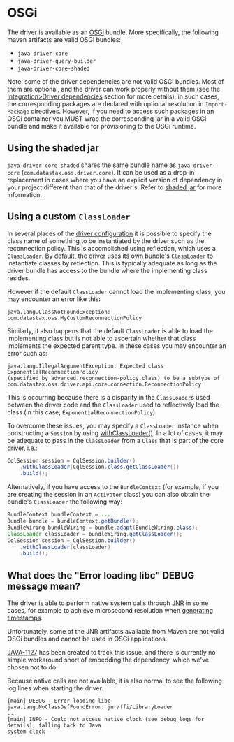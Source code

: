 <!--
Licensed to the Apache Software Foundation (ASF) under one
or more contributor license agreements.  See the NOTICE file
distributed with this work for additional information
regarding copyright ownership.  The ASF licenses this file
to you under the Apache License, Version 2.0 (the
"License"); you may not use this file except in compliance
with the License.  You may obtain a copy of the License at

  http://www.apache.org/licenses/LICENSE-2.0

Unless required by applicable law or agreed to in writing,
software distributed under the License is distributed on an
"AS IS" BASIS, WITHOUT WARRANTIES OR CONDITIONS OF ANY
KIND, either express or implied.  See the License for the
specific language governing permissions and limitations
under the License.
-->

# OSGi

The driver is available as an [OSGi] bundle.  More specifically, the following maven artifacts are
valid OSGi bundles:

- `java-driver-core`
- `java-driver-query-builder`
- `java-driver-core-shaded`

Note: some of the driver dependencies are not valid OSGi bundles. Most of them are optional, and the
driver can work properly without them (see the
[Integration>Driver dependencies](../core/integration/#driver-dependencies) section for more
details); in such cases, the corresponding packages are declared with optional resolution in
`Import-Package` directives. However, if you need to access such packages in an OSGi container you
MUST wrap the corresponding jar in a valid OSGi bundle and make it available for provisioning to the
OSGi runtime.

## Using the shaded jar

`java-driver-core-shaded` shares the same bundle name as `java-driver-core`
(`com.datastax.oss.driver.core`).  It can be used as a drop-in replacement in cases where you have
an explicit version of dependency in your project different than that of the driver's.  Refer to
[shaded jar](../core/shaded_jar/) for more information.

## Using a custom `ClassLoader`

In several places of the [driver configuration] it is possible to specify the class name of
something to be instantiated by the driver such as the reconnection policy. This is accomplished
using reflection, which uses a `ClassLoader`.  By default, the driver uses its own bundle's 
`ClassLoader` to instantiate classes by reflection. This is typically adequate as long as the driver 
bundle has access to the bundle where the implementing class resides.

However if the default `ClassLoader` cannot load the implementing class, you may encounter an error
like this:

    java.lang.ClassNotFoundException: com.datastax.oss.MyCustomReconnectionPolicy
        
Similarly, it also happens that the default `ClassLoader` is able to load the implementing class but 
is not able to ascertain whether that class implements the expected parent type. In these cases you 
may encounter an error such as:

    java.lang.IllegalArgumentException: Expected class ExponentialReconnectionPolicy
    (specified by advanced.reconnection-policy.class) to be a subtype of
    com.datastax.oss.driver.api.core.connection.ReconnectionPolicy

This is occurring because there is a disparity in the `ClassLoader`s used between the driver code
and the `ClassLoader` used to reflectively load the class (in this case, 
`ExponentialReconnectionPolicy`).

To overcome these issues, you may specify a `ClassLoader` instance when constructing a `Session`
by using [withClassLoader()]. In a lot of cases, it may be adequate to pass in the `ClassLoader`
from a `Class` that is part of the core driver, i.e.:

```java
CqlSession session = CqlSession.builder()
    .withClassLoader(CqlSession.class.getClassLoader())
    .build();
```

Alternatively, if you have access to the `BundleContext` (for example, if you are creating the 
session in an `Activator` class) you can also obtain the bundle's `ClassLoader` the following way:

```java
BundleContext bundleContext = ...;
Bundle bundle = bundleContext.getBundle();
BundleWiring bundleWiring = bundle.adapt(BundleWiring.class);
ClassLoader classLoader = bundleWiring.getClassLoader();
CqlSession session = CqlSession.builder()
    .withClassLoader(classLoader)
    .build();
```

## What does the "Error loading libc" DEBUG message mean?

The driver is able to perform native system calls through [JNR] in some cases, for example to
achieve microsecond resolution when [generating timestamps](../core/query_timestamps/).

Unfortunately, some of the JNR artifacts available from Maven are not valid OSGi bundles and cannot
be used in OSGi applications.

[JAVA-1127] has been created to track this issue, and there is currently no simple workaround short
of embedding the dependency, which we've chosen not to do.

Because native calls are not available, it is also normal to see the following log lines when
starting the driver:

    [main] DEBUG - Error loading libc
    java.lang.NoClassDefFoundError: jnr/ffi/LibraryLoader
    ...
    [main] INFO - Could not access native clock (see debug logs for details), falling back to Java
    system clock


[driver configuration]: ../core/configuration
[OSGi]:https://www.osgi.org
[JNR]: https://github.com/jnr/jnr-ffi
[withClassLoader()]: https://docs.datastax.com/en/drivers/java/4.5/com/datastax/oss/driver/api/core/session/SessionBuilder.html#withClassLoader-java.lang.ClassLoader-
[JAVA-1127]:https://datastax-oss.atlassian.net/browse/JAVA-1127
